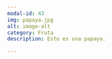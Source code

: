```yaml
---
modal-id: 43
img: papaya.jpg
alt: image-alt
category: Fruta
description: Esto es una papaya.

---
```

